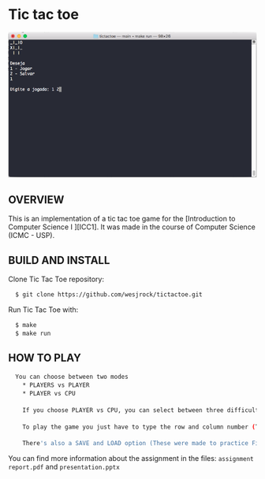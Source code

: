 # Tic tac toe

![Screenshot 1](img/tictactoe.png)

OVERVIEW
--------------------------------------------------
This is an implementation of a tic tac toe game for the [Introduction to Computer Science I
][ICC1]. It was made in the course of Computer Science (ICMC - USP).

BUILD AND INSTALL
--------------------------------------------------

Clone Tic Tac Toe repository:

```bash
  $ git clone https://github.com/wesjrock/tictactoe.git
```

Run Tic Tac Toe with:

```bash
  $ make
  $ make run
```

HOW TO PLAY
--------------------------------------------------

```bash
  You can choose between two modes
	* PLAYERS vs PLAYER
	* PLAYER vs CPU
	
	If you choose PLAYER vs CPU, you can select between three difficulty modes (1 - Easy, 2 - Medium, 3 - Hard)
	
	To play the game you just have to type the row and column number (The first row and column are 0 0)
	
	There's also a SAVE and LOAD option (These were made to practice File I/O)
```

You can find more information about the assignment in the files: `assignment report.pdf` and `presentation.pptx`
